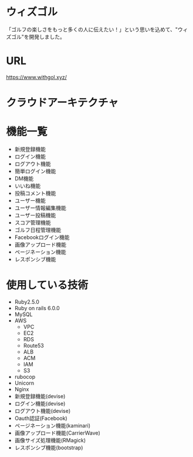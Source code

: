 # ウィズゴル
「ゴルフの楽しさをもっと多くの人に伝えたい！」という思いを込めて、"ウィズゴル"を開発しました。

# URL
https://www.withgol.xyz/

# クラウドアーキテクチャ

# 機能一覧
  * 新規登録機能  
  * ログイン機能  
  * ログアウト機能  
  * 簡単ログイン機能  
  * DM機能  
  * いいね機能  
  * 投稿コメント機能  
  * ユーザー機能  
  * ユーザー情報編集機能  
  * ユーザー投稿機能  
  * スコア管理機能  
  * ゴルフ日程管理機能  
  * Facebookログイン機能  
  * 画像アップロード機能  
  * ページネーション機能  
  * レスポンシブ機能  

# 使用している技術
  * Ruby2.5.0  
  * Ruby on rails 6.0.0   
  * MySQL
  * AWS
      * VPC
      * EC2
      * RDS
      * Route53
      * ALB
      * ACM
      * IAM
      * S3
  * rubocop  
  * Unicorn  
  * Nginx  
  * 新規登録機能(devise)  
  * ログイン機能(devise)  
  * ログアウト機能(devise)  
  * Oauth認証(Facebook)  
  * ページネーション機能(kaminari)  
  * 画像アップロード機能(CarrierWave)  
  * 画像サイズ処理機能(RMagick)  
  * レスポンシブ機能(bootstrap)  
